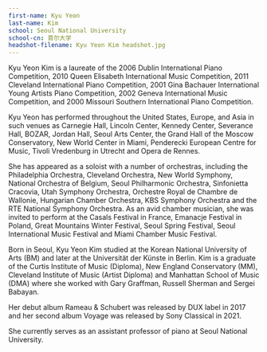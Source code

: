 ```yaml
---
first-name: Kyu Yeon
last-name: Kim
school: Seoul National University
school-cn: 首尔大学
headshot-filename: Kyu Yeon Kim headshot.jpg
---
```

Kyu Yeon Kim is a laureate of the 2006 Dublin International Piano Competition,
2010 Queen Elisabeth International Music Competition, 2011 Cleveland
International Piano Competition,  2001 Gina Bachauer International Young
Artists Piano Competition, 2002 Geneva International Music Competition, and
2000 Missouri Southern International Piano Competition.

Kyu Yeon has performed throughout the United States, Europe, and Asia in such
venues as Carnegie Hall, Lincoln Center, Kennedy Center, Severance Hall,
BOZAR, Jordan Hall, Seoul Arts Center, the Grand Hall of the Moscow
Conservatory, New World Center in Miami, Penderecki European Centre for
Music, Tivoli Vredenburg in Utrecht and Opera de Rennes.

She has appeared as a soloist with a number of orchestras, including the
Philadelphia Orchestra, Cleveland Orchestra, New World Symphony, National
Orchestra of Belgium, Seoul Philharmonic Orchestra, Sinfonietta Cracovia,
Utah Symphony Orchestra, Orchestre Royal de Chambre de Wallonie, Hungarian
Chamber Orchestra, KBS Symphony Orchestra and the RTE National Symphony
Orchestra. As an avid chamber musician, she was invited to perform at the
Casals Festival in France, Emanacje Festival in Poland, Great Mountains
Winter Festival, Seoul Spring Festival, Seoul International Music Festival
and Miami Chamber Music Festival.

Born in Seoul, Kyu Yeon Kim studied at the Korean National University of Arts
(BM) and later at the Universität der Künste in Berlin. Kim is a graduate of
the Curtis Institute of Music (Diploma), New England Conservatory
(MM), Cleveland Institute of Music (Artist Diploma) and Manhattan School of
Music (DMA) where she worked with Gary Graffman, Russell Sherman and Sergei
Babayan.

Her debut album Rameau & Schubert was released by DUX label in 2017 and her
second album Voyage was released by Sony Classical in 2021.

She currently serves as an assistant professor of piano at Seoul National
University.
